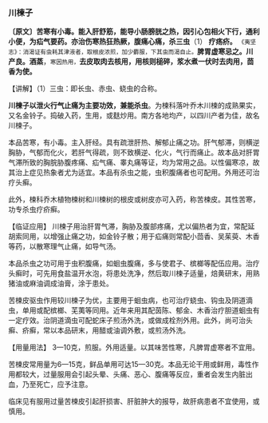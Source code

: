 ### 川楝子

**〔原文〕苦寒有小毒。能入肝舒筋，能导小肠膀胱之热，因引心包相火下行，通利小便，为疝气要药。亦治伤寒热狂热厥，腹痛心痛，杀三虫**（1） **疗疡疥。** <small>《夷坚志》：消渴证有虫耗其津液者，取根皮浓煎，加少麝服，下其虫而渴自止。</small>**脾胃虚寒忌之。川产良。酒蒸**，<small>寒因热用，</small>**去皮取肉去核用，用核则槌碎，浆水煮一伏时去肉用，茴香为使。**

【讲解】（1）三虫：即长虫、赤虫、蛲虫的合称。

**川楝子以泄火行气止痛为主要功效，兼能杀虫**。为楝科落叶乔木川楝的成熟果实，又名金铃子。捣破入药，生用，或麸炒用。南方各地均产，以四川产者为佳，故名川楝子。	

本品苦寒，有小毒。主入肝经。具有疏泄肝热、解郁止痛之功。肝气郁滞，则横逆胸胁，气郁而化火，若肝气得疏，则不致横逆、化火，气行而痛止。故本品对肝胃气滞所致的胸脘胁腹疼痛、疝气痛、睾丸痛等证，均为常用之品。以性偏寒凉，故其治上症见热象者尤为适宜。本品有杀虫之能，虫积腹痛者也可配用。外用还可治疗头癣。

此外，楝科乔木植物楝树和川楝树的根皮或树皮亦可入药，称苦楝皮。其性苦寒，功专杀虫疗疥癣。

【临证应用】 川楝子用治肝胃气滞，胸胁及腹部疼痛，尤以偏热者为宜，常配延胡索同用，以增强止痛之功，如金铃子散；用于疝痛则常配小茴香、吴茱萸、木香等药，以散寒理气止痛，如导气汤。

本品杀虫之功可用于虫积腹痛，如蛔虫腹痛，多与使君子、槟榔等配伍应用。治疗头癣时，可先用食盐温开水泡，将患处洗净，然后取川楝子适量，焙黄研末，用熟猪油或麻油调成油膏，涂于患处。

苦楝皮驱虫作用较川楝子为优，主要用于蛔虫病，也可治疗蛲虫、钩虫及阴道滴虫，单用或配槟榔、芜荑等同用。近年来用其配茵陈、郁金、木香治疗胆道蛔虫有一定疗效。治阴道滴虫可配蛇床子煎汤外洗，或做成栓剂外用。此外，尚可治头癣、疥癣，常以本品研末，用醋或油调外敷，或煎汤外洗。	

【用量用法】	3—10克，煎服。外用适量。以其味苦性寒，凡脾胃虚寒者不宜用。

苦楝皮常用量为6—15克，鲜品单用可达15—30克。本品无论干用或鲜用，毒性作用都较大，过量服用会引起头晕、头痛、恶心、腹痛等反应，重者会发生内脏出血，乃至死亡，应予注意。

临床见有服用过量苦楝皮引起肝损害、肝脏肿大的报导，故肝病患者不宜使用，或慎用。
